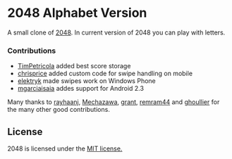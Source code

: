 # 2048 Alphabet Version
A small clone of [2048](https://github.com/gabrielecirulli/2048).
In current version of 2048 you can play with letters.

### Contributions

 - [TimPetricola](https://github.com/TimPetricola) added best score storage
 - [chrisprice](https://github.com/chrisprice) added custom code for swipe handling on mobile
 - [elektryk](https://github.com/elektryk) made swipes work on Windows Phone
 - [mgarciaisaia](https://github.com/mgarciaisaia) addes support for Android 2.3

Many thanks to [rayhaanj](https://github.com/rayhaanj), [Mechazawa](https://github.com/Mechazawa), [grant](https://github.com/grant), [remram44](https://github.com/remram44) and [ghoullier](https://github.com/ghoullier) for the many other good contributions.

## License
2048 is licensed under the [MIT license.](https://github.com/gabrielecirulli/2048/blob/master/LICENSE.txt)
